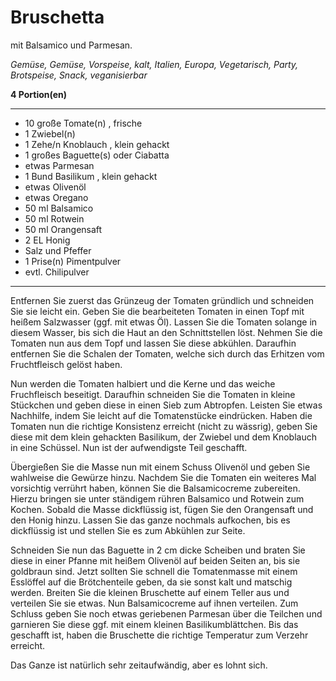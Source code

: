 # Bruschetta

mit Balsamico und Parmesan.

*Gemüse, Gemüse, Vorspeise, kalt, Italien, Europa, Vegetarisch, Party, Brotspeise, Snack, veganisierbar*

**4 Portion(en)**

---

- 10 große Tomate(n) , frische
- 1  Zwiebel(n)
- 1 Zehe/n Knoblauch , klein gehackt
- 1 großes Baguette(s) oder Ciabatta
- etwas Parmesan
- 1 Bund Basilikum , klein gehackt
- etwas Olivenöl
- etwas Oregano
- 50 ml Balsamico
- 50 ml Rotwein
- 50 ml Orangensaft
- 2 EL Honig
-  Salz und Pfeffer
- 1 Prise(n) Pimentpulver
- evtl. Chilipulver

---

Entfernen Sie zuerst das Grünzeug der Tomaten gründlich und schneiden Sie sie leicht ein. Geben Sie die bearbeiteten Tomaten in einen Topf mit heißem Salzwasser (ggf. mit etwas Öl). Lassen Sie die Tomaten solange in diesem Wasser, bis sich die Haut an den Schnittstellen löst. Nehmen Sie die Tomaten nun aus dem Topf und lassen Sie diese abkühlen. Daraufhin entfernen Sie die Schalen der Tomaten, welche sich durch das Erhitzen vom Fruchtfleisch gelöst haben.

Nun werden die Tomaten halbiert und die Kerne und das weiche Fruchfleisch beseitigt. Daraufhin schneiden Sie die Tomaten in kleine Stückchen und geben diese in einen Sieb zum Abtropfen. Leisten Sie etwas Nachhilfe, indem Sie leicht auf die Tomatenstücke eindrücken. Haben die Tomaten nun die richtige Konsistenz erreicht (nicht zu wässrig), geben Sie diese mit dem klein gehackten Basilikum, der Zwiebel und dem Knoblauch in eine Schüssel. Nun ist der aufwendigste Teil geschafft.

Übergießen Sie die Masse nun mit einem Schuss Olivenöl und geben Sie wahlweise die Gewürze hinzu. Nachdem Sie die Tomaten ein weiteres Mal vorsichtig verrührt haben, können Sie die Balsamicocreme zubereiten. Hierzu bringen sie unter ständigem rühren Balsamico und Rotwein zum Kochen. Sobald die Masse dickflüssig ist, fügen Sie den Orangensaft und den Honig hinzu. Lassen Sie das ganze nochmals aufkochen, bis es dickflüssig ist und stellen Sie es zum Abkühlen zur Seite.

Schneiden Sie nun das Baguette in 2 cm dicke Scheiben und braten Sie diese in einer Pfanne mit heißem Olivenöl auf beiden Seiten an, bis sie goldbraun sind. Jetzt sollten Sie schnell die Tomatenmasse mit einem Esslöffel auf die Brötchenteile geben, da sie sonst kalt und matschig werden. Breiten Sie die kleinen Bruschette auf einem Teller aus und verteilen Sie sie etwas. Nun Balsamicocreme auf ihnen verteilen. Zum Schluss geben Sie noch etwas geriebenen Parmesan über die Teilchen und garnieren Sie diese ggf. mit einem kleinen Basilikumblättchen. Bis das geschafft ist, haben die Bruschette die richtige Temperatur zum Verzehr erreicht.

Das Ganze ist natürlich sehr zeitaufwändig, aber es lohnt sich.
